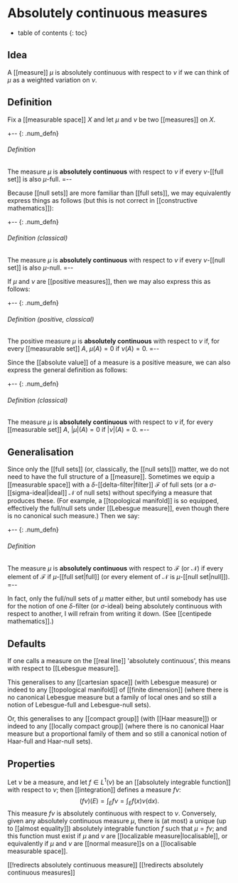 
# Absolutely continuous measures
* table of contents
{: toc}

## Idea

A [[measure]] $\mu$ is absolutely continuous with respect to $\nu$ if we can think of $\mu$ as a weighted variation on $\nu$.


## Definition

Fix a [[measurable space]] $X$ and let $\mu$ and $\nu$ be two [[measures]] on $X$.

+-- {: .num_defn}
###### Definition

The measure $\mu$ is __absolutely continuous__ with respect to $\nu$ if every $\nu$-[[full set]] is also $\mu$-full.
=--

Because [[null sets]] are more familiar than [[full sets]], we may equivalently express things as follows (but this is not correct in [[constructive mathematics]]):

+-- {: .num_defn}
###### Definition (classical)

The measure $\mu$ is __absolutely continuous__ with respect to $\nu$ if every $\nu$-[[null set]] is also $\mu$-null.
=--

If $\mu$ and $\nu$ are [[positive measures]], then we may also express this as follows:

+-- {: .num_defn}
###### Definition (positive, classical)

The positive measure $\mu$ is __absolutely continuous__ with respect to $\nu$ if, for every [[measurable set]] $A$, $\mu(A) = 0$ if $\nu(A) = 0$.
=--

Since the [[absolute value]] of a measure is a positive measure, we can also express the general definition as follows:

+-- {: .num_defn}
###### Definition (classical)

The measure $\mu$ is __absolutely continuous__ with respect to $\nu$ if, for every [[measurable set]] $A$, ${|\mu|}(A) = 0$ if ${|\nu|}(A) = 0$.
=--


## Generalisation

Since only the [[full sets]] (or, classically, the [[null sets]]) matter, we do not need to have the full structure of a [[measure]].  Sometimes we equip a [[measurable space]] with a $\delta$-[[delta-filter|filter]] $\mathcal{F}$ of full sets (or a $\sigma$-[[sigma-ideal|ideal]] $\mathcal{N}$ of null sets) without specifying a measure that produces these.  (For example, a [[topological manifold]] is so equipped, effectively the full/null sets under [[Lebesgue measure]], even though there is no canonical such measure.)  Then we say:

+-- {: .num_defn}
###### Definition

The measure $\mu$ is __absolutely continuous__ with respect to $\mathcal{F}$ (or $\mathcal{N}$) if every element of $\mathcal{F}$ if $\mu$-[[full set|full]] (or every element of $\mathcal{N}$ is $\mu$-[[null set|null]]).
=--

In fact, only the full/null sets of $\mu$ matter either, but until somebody has use for the notion of one $\delta$-filter (or $\sigma$-ideal) being absolutely continuous with respect to another, I will refrain from writing it down.  (See [[centipede mathematics]].)


## Defaults

If one calls a measure on the [[real line]] 'absolutely continuous', this means with respect to [[Lebesgue measure]].

This generalises to any [[cartesian space]] (with Lebesgue measure) or indeed to any [[topological manifold]] of [[finite dimension]] (where there is no canonical Lebesgue measure but a family of local ones and so still a notion of Lebesgue-full and Lebesgue-null sets).

Or, this generalises to any [[compact group]] (with [[Haar measure]]) or indeed to any [[locally compact group]] (where there is no canonical Haar measure but a proportional family of them and so still a canonical notion of Haar-full and Haar-null sets).


## Properties

Let $\nu$ be a measure, and let $f \in L^1(\nu)$ be an [[absolutely integrable function]] with respect to $\nu$; then [[integration]] defines a measure $f \nu$:
$$ (f \nu)(E) = \int_E f \nu = \int_E f(x) \nu(\mathrm{d}x) .$$
This measure $f \nu$ is absolutely continuous with respect to $\nu$.  Conversely, given any absolutely continuous measure $\mu$, there is (at most) a unique (up to [[almost equality]]) absolutely integrable function $f$ such that $\mu = f \nu$; and this function must exist if $\mu$ and $\nu$ are [[localizable measure|localisable]], or equivalently if $\mu$ and $\nu$ are [[normal measure]]s on a [[localisable measurable space]].


[[!redirects absolutely continuous measure]]
[[!redirects absolutely continuous measures]]
